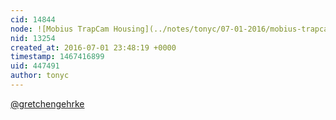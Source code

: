 ```yaml
---
cid: 14844
node: ![Mobius TrapCam Housing](../notes/tonyc/07-01-2016/mobius-trapcam-housing)
nid: 13254
created_at: 2016-07-01 23:48:19 +0000
timestamp: 1467416899
uid: 447491
author: tonyc
---
```


[@gretchengehrke](/profile/gretchengehrke)